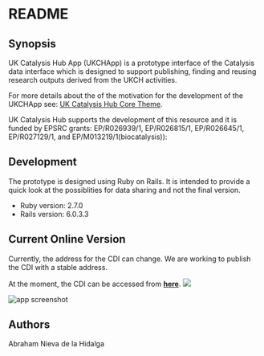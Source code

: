 # README

## Synopsis

UK Catalysis Hub App (UKCHApp) is a prototype interface of the Catalysis data
interface which is designed to support publishing, finding and reusing research
outputs derived from the UKCH activities.

For more details about the of the motivation for the development of the UKCHApp
see: [UK Catalysis Hub Core Theme](https://ukcatalysishub.co.uk/core/).

UK Catalysis Hub supports the development of this resource and it is funded by
EPSRC grants:  EP/R026939/1, EP/R026815/1, EP/R026645/1, EP/R027129/1,
and EP/M013219/1(biocatalysis)):

## Development
The prototype is designed using Ruby on Rails. It is intended to provide a
quick look at the possiblities for data sharing and not the final version.

* Ruby version: 2.7.0
* Rails version: 6.0.3.3

## Current Online Version
Currently, the address for the CDI can change. We are working to publish the CDI 
with a stable address. 

At the moment, the CDI can be accessed from **[here](http://188.166.149.246/)**.
[<img src="https://github.com/scman1/ukcathubapp/blob/master/previews/proto_app2020b.png">](http://google.com.au/)

![app screenshot](https://github.com/scman1/ukcathubapp/blob/master/previews/proto_app2020b.png)

## Authors

Abraham Nieva de la Hidalga
